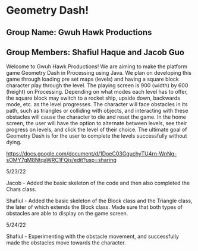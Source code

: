 # Geometry Dash!

## Group Name: Gwuh Hawk Productions
## Group Members: Shafiul Haque and Jacob Guo

Welcome to Gwuh Hawk Productions! We are aiming to make the platform game Geometry Dash in Processing using Java. We plan on developing this game through loading pre set maps (levels) and having a square block character play through the level. The playing screen is 900 (width) by 600 (height) on Processing. Depending on what modes each level has to offer, the square block may switch to a rocket ship, upside down, backwards mode, etc. as the level progresses. The character will face obstacles in its path, such as triangles or colliding with objects, and interacting with these obstacles will cause the character to die and reset the game. In the home screen, the user will have the option to alternate between levels, see their progress on levels, and click the level of their choice. The ultimate goal of Geometry Dash is for the user to complete the levels successfully without dying.

https://docs.google.com/document/d/1DoeC03GguchyTU4rn-WnNg-sOMY7gM8NtqaWRC1FQis/edit?usp=sharing

5/23/22


Jacob - Added the basic skeleton of the code and then also completed the Chars class.


Shafiul - Added the basic skeleton of the Block class and the Triangle class, the later of which extends the Block class. Made sure that both types of obstacles are able to display on the game screen.


5/24/22


Shafiul - Experimenting with the obstacle movement, and successfully made the obstacles move towards the character.
